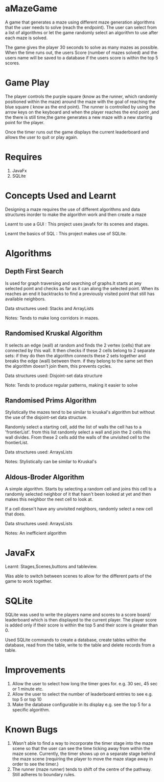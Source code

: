 # aMazeGame

A game that generates a maze using different maze generation algorithms that the user needs to solve (reach the endpoint).
The user can select from a list of algorithms or let the game randomly select an algorithm to use after each maze is solved.

The game gives the player 30 seconds to solve as many mazes as possible. When the time runs out, the users Score (number
of mazes solved) and the users name will be saved to a database if the users score is within the top 5 scores.

# Game Play

The player controls the purple square (know as the runner, which randomly positioned within the maze) around the maze with the goal of reaching the blue square (
know as the end point). The runner is controlled by using the arrow keys on the keyboard and when the player reaches the
end point ,and the there is still time,the game generates a new maze with a new starting point for the player.

Once the timer runs out the game displays the current leaderboard and allows the user to quit or play again.

# Requires
1) JavaFx
2) SQLite
# Concepts Used and Learnt

Designing a maze requires the use of different algorithms and data structures inorder to make the algorithm work 
and then create a maze

Learnt to use a GUI : This project uses javafx for its scenes and stages. 

Learnt the basics of SQL : This project makes use of SQLite.

# Algorithms

## Depth First Search

Is used for graph traversing and searching of graphs.It starts
at any selected point and checks as far as it can along the
selected point. When its reaches an end it backtracks to find
a previously visited point that still has available neighbors.

Data structures used: Stacks and ArrayLists

Notes: Tends to make long corridors in mazes.

## Randomised Kruskal Algorithm

It selects an edge (wall) at random and finds the 2 vertex (cells) that are connected by this
wall.
It then checks if these 2 cells belong to 2 separate sets:
if they do then the algorithm connects these 2 sets together and breaks the edge (wall) between them.
if they belong to the same set then the algorithm doesn't join them, this prevents cycles.

Data structures used: Disjoint-set data structure

Note: Tends to produce regular patterns, making it easier to solve

## Randomised Prims Algorithm

Stylistically the mazes tend to be similar to kruskal's algorithm but without the use of the
disjoint-set data structure.

Randomly select a starting cell, add the list of walls the cell has to a 'frontierList'.
from this list randomly select a wall and join the 2 cells this wall divides. From these 2 cells
add the walls of the unvisited cell to the frontierList.

Data structures used: ArraysLists

Notes: Stylistically can be similar to Kruskal's

## Aldous-Broder Algorithm

A simple algorithm. Starts by selecting a random cell and joins this cell to a randomly selected
 neighbor of it that hasn't been looked at yet and then makes this neighbor the next cell to look at.

If a cell doesn't have any unvisited neighbors, randomly select a new cell that does.

Data structures used: ArraysLists

Notes: An inefficient algorithm

# JavaFx

Learnt: Stages,Scenes,buttons and tableview.

Was able to switch between scenes to allow for the different parts of the game to work together.
# SQLite
SQLite was used to write the players name and scores to a score board/ leaderboard which is then displayed to the current player.
The player score is added only if their score is within the top 5 and their score is greater than 0.

Used SQLite commands to create a database, create tables within the database, read from the table, write to the table
and delete records from a table.

# Improvements
1) Allow the user to select how long the timer goes for. e.g. 30 sec, 45 sec or 1 minute etc.
2) Allow the user to select the number of leaderboard entries to see e.g. top 5 or top 10
3) Make the database configurable in its display e.g. see the top 5 for a specific algorithm.

# Known Bugs
1) Wasn't able to find a way to incorporate the timer stage into the maze scene so that the user can see the time ticking away
from within the maze scene.
Currently, the timer shows up on a separate stage behind the maze scene (requiring the player to move the maze stage away
in order to see the timer.)
2) The runner (maze runner) tends to shift of the centre of the pathway. Still adheres to boundary rules.

